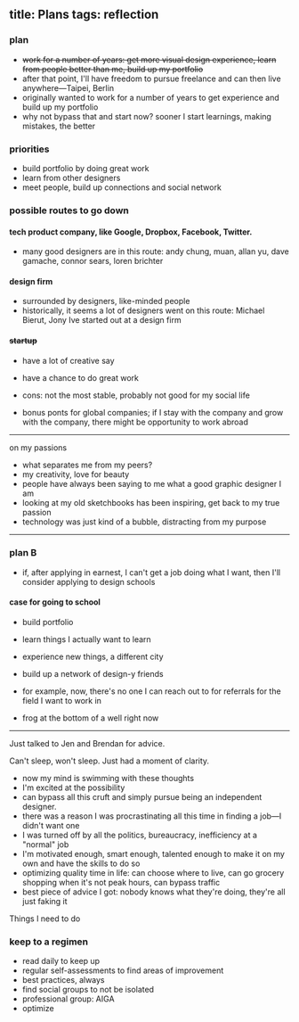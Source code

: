 title: Plans
tags: reflection
---

### plan

- ~~work for a number of years: get more visual design experience, learn from people better than me, build up my portfolio~~
- after that point, I'll have freedom to pursue freelance and can then live anywhere—Taipei, Berlin
- originally wanted to work for a number of years to get experience and build up my portfolio
- why not bypass that and start now? sooner I start learnings, making mistakes, the better

### priorities

- build portfolio by doing great work
- learn from other designers
- meet people, build up connections and social network

### possible routes to go down

#### tech product company, like Google, Dropbox, Facebook, Twitter.

- many good designers are in this route: andy chung, muan, allan yu, dave gamache, connor sears, loren brichter

#### design firm

- surrounded by designers, like-minded people
- historically, it seems a lot of designers went on this route: Michael Bierut, Jony Ive started out at a design firm

#### ~~startup~~

- have a lot of creative say
- have a chance to do great work
- cons: not the most stable, probably not good for my social life

- bonus ponts for global companies; if I stay with the company and grow with the company, there might be opportunity to work abroad

---
on my passions

- what separates me from my peers?
- my creativity, love for beauty
- people have always been saying to me what a good graphic designer I am
- looking at my old sketchbooks has been inspiring, get back to my true passion
- technology was just kind of a bubble, distracting from my purpose

---
### plan B

- if, after applying in earnest, I can't get a job doing what I want, then I'll consider applying to design schools

#### case for going to school

- build portfolio
- learn things I actually want to learn
- experience new things, a different city
- build up a network of design-y friends
- for example, now, there's no one I can reach out to for referrals for the field I want to work in

- frog at the bottom of a well right now


---

Just talked to Jen and Brendan for advice.

Can't sleep, won't sleep. Just had a moment of clarity.
- now my mind is swimming with these thoughts
- I'm excited at the possibility
- can bypass all this cruft and simply pursue being an independent designer.
- there was a reason I was procrastinating all this time in finding a job—I didn't want one
- I was turned off by all the politics, bureaucracy, inefficiency at a "normal" job
- I'm motivated enough, smart enough, talented enough to make it on my own and have the skills to do so
- optimizing quality time in life: can choose where to live, can go grocery shopping when it's not peak hours, can bypass traffic
- best piece of advice I got: nobody knows what they're doing, they're all just faking it

Things I need to do

### keep to a regimen

- read daily to keep up
- regular self-assessments to find areas of improvement
- best practices, always
- find social groups to not be isolated
- professional group: AIGA
- optimize

